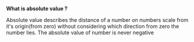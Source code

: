 <b>What is absolute value ?</b>
<p>Absolute value describes the distance of a number on numbers scale
from it's origin(from zero) without considering which direction from
zero the number lies. The absolute value of number is never negative</p>